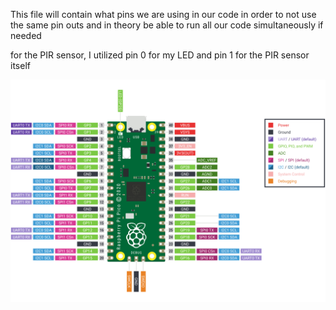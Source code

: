 This file will contain what pins we are using in our code in order to not use the same pin outs and in theory be able to run all our code simultaneously if needed

for the PIR sensor, I utilized pin 0 for my LED and pin 1 for the PIR sensor itself

![Raspberry Pi Pico Pinout diagram](pico-pinout.svg "Pico Pinout")
